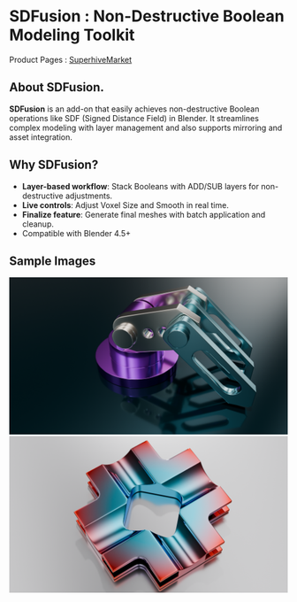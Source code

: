 # SDFusion : Non-Destructive Boolean Modeling Toolkit

Product Pages : [SuperhiveMarket](https://superhivemarket.com/products/sdfusion/?ref=1435)

## About SDFusion.
**SDFusion** is an add-on that easily achieves non-destructive Boolean operations like SDF (Signed Distance Field) in Blender. It streamlines complex modeling with layer management and also supports mirroring and asset integration.

## Why SDFusion?
- **Layer-based workflow**: Stack Booleans with ADD/SUB layers for non-destructive adjustments.
- **Live controls**: Adjust Voxel Size and Smooth in real time.
- **Finalize feature**: Generate final meshes with batch application and cleanup.
- Compatible with Blender 4.5+

## Sample Images
 ![Image_1](images/20250923150812_027.png)
 ![Image_2](images/Untitled58.png)